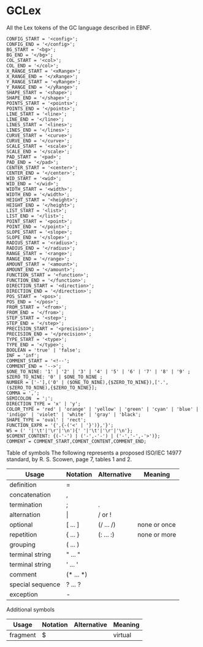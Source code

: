 # GCLex 
All the Lex tokens of the GC language described in EBNF.
```ebnf
CONFIG_START = '<config>';
CONFIG_END = '</config>';
BG_START = '<bg>';
BG_END = '</bg>';
COL_START = '<col>';
COL_END = '</col>';
X_RANGE_START = '<xRange>';
X_RANGE_END = '</xRange>';
Y_RANGE_START = '<yRange>';
Y_RANGE_END = '</yRange>';
SHAPE_START = '<shape>';
SHAPE_END = '</shape>';
POINTS_START = '<points>';
POINTS_END = '</points>';
LINE_START = '<line>';
LINE_END = '</line>';
LINES_START = '<lines>';
LINES_END = '</lines>';
CURVE_START = '<curve>';
CURVE_END = '</curve>';
SCALE_START = '<scale>';
SCALE_END = '</scale>';
PAD_START = '<pad>';
PAD_END = '</pad>';
CENTER_START = '<center>';
CENTER_END = '</center>';
WID_START = '<wid>';
WID_END = '</wid>';
WIDTH_START = '<width>';
WIDTH_END = '</width>';
HEIGHT_START = '<height>';
HEIGHT_END = '</height>';
LIST_START = '<list>';
LIST_END = '</list>';
POINT_START = '<point>';
POINT_END = '</point>';
SLOPE_START = '<slope>';
SLOPE_END = '</slope>';
RADIUS_START = '<radius>';
RADIUS_END = '</radius>';
RANGE_START = '<range>';
RANGE_END = '</range>';
AMOUNT_START = '<amount>';
AMOUNT_END = '</amount>';
FUNCTION_START = '<function>';
FUNCTION_END = '</function>';
DIRECTION_START = '<direction>';
DIRECTION_END = '</direction>';
POS_START = '<pos>';
POS_END = '</pos>';
FROM_START = '<from>';
FROM_END = '</from>';
STEP_START = '<step>';
STEP_END = '</step>';
PRECISION_START = '<precision>';
PRECISION_END = '</precision>';
TYPE_START = '<type>';
TYPE_END = '</type>';
BOOLEAN = 'true' | 'false';
INF = 'inf';
COMMENT_START = '<!--';
COMMENT_END = '-->';
$ONE_TO_NINE: '1' | '2' | '3' | '4' | '5' | '6' | '7' | '8' | '9' ;
$ZERO_TO_NINE: '0' | $ONE_TO_NINE ;
NUMBER = ['-'],('0' | ($ONE_TO_NINE),{$ZERO_TO_NINE}),['.',($ZERO_TO_NINE),{$ZERO_TO_NINE}];
COMMA = ',';
SEMICOLON  = ';';
DIRECTION_TYPE = 'x' | 'y';
COLOR_TYPE = 'red' | 'orange' | 'yellow' | 'green' | 'cyan' | 'blue' | 'indigo' | 'violet' | 'white' | 'gray' | 'black';
SHAPE_TYPE = 'oval' | 'rect';
FUNCTION_EXPR = '{',{-('<' | '}')},'}';
WS = (' '|'\t'|'\r'|'\n'){' '|'\t'|'\r'|'\n'};
$COMENT_CONTENT: {(-'-') | ('-',-'-') | ('-','-',-'>')};
COMMENT = COMMENT_START,COMENT_CONTENT,COMMENT_END;
```
Table of symbols
The following represents a proposed ISO/IEC 14977 standard, by R. S. Scowen, page 7, tables 1 and 2.

| Usage              | Notation  | Alternative  | Meaning       |
|--------------------|-----------|--------------|---------------|
| definition         | =         |              |               |
| concatenation      | ,         |              |               |
| termination        | ;         | .            |               |
| alternation        | \|        | / or !       |               |
| optional           | [ ... ]   | (/ ... /)    | none or once  |
| repetition         | { ... }   | (: ... :)    | none or more  |
| grouping           | ( ... )   |              |               |
| terminal string    | " ... "   |              |               |
| terminal string    | ' ... '   |              |               |
| comment            | (* ... *) |              |               |
| special sequence   | ? ... ?   |              |               |
| exception          | -         |              |               |

Additional symbols

| Usage              | Notation  | Alternative  | Meaning       |
|--------------------|-----------|--------------|---------------|
| fragment           | $         |              | virtual       |
